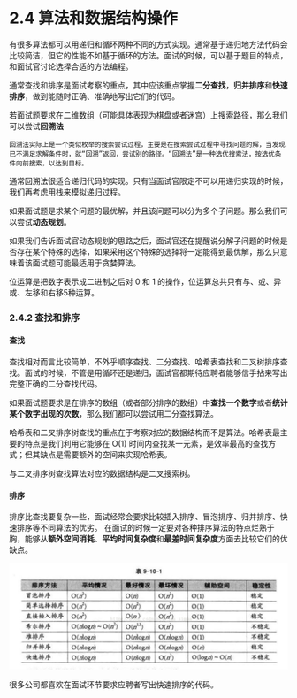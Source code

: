 # 2.4 算法和数据结构操作
有很多算法都可以用递归和循环两种不同的方式实现。通常基于递归地方法代码会比较简洁，但它的性能不如基于循环的方法。面试的时候，可以基于题目的特点，和面试官讨论选择合适的方法编程。

通常查找和排序是面试考察的重点，其中应该重点掌握**二分查找**，**归并排序**和**快速排序**，做到能随时正确、准确地写出它们的代码。

若面试题要求在二维数组（可能具体表现为棋盘或者迷宫）上搜索路径，那么我们可以尝试**回溯法**

    回溯法实际上是一个类似枚举的搜索尝试过程，主要是在搜索尝试过程中寻找问题的解，当发现已不满足求解条件时，就“回溯”返回，尝试别的路径。“回溯法”是一种选优搜索法，按选优条件向前搜索，以达到目标。

通常回溯法很适合递归代码的实现。只有当面试官限定不可以用递归实现的时候，我们再考虑用栈来模拟递归过程。

如果面试题是求某个问题的最优解，并且该问题可以分为多个子问题。那么我们可以尝试**动态规划**。

如果我们告诉面试官动态规划的思路之后，面试官还在提醒说分解子问题的时候是否存在某个特殊的选择，如果采用这个特殊的选择将一定能得到最优解，那么只意味着该面试题可能最适用于贪婪算法。

位运算是把数字表示成二进制之后对 0 和 1 的操作，位运算总共只有与、或、异或、左移和右移5种运算。

### 2.4.2 查找和排序
#### 查找
查找相对而言比较简单，不外乎顺序查找、二分查找、哈希表查找和二叉树排序查找。面试的时候，不管是用循环还是递归，面试官都期待应聘者能够信手拈来写出完整正确的二分查找代码。

如果面试题要求是在排序的数组（或者部分排序的数组）中**查找一个数字**或者**统计某个数字出现的次数**，那么我们都可以尝试用二分查找算法。

哈希表和二叉排序树查找的重点在于考察对应的数据结构而不是算法。哈希表最主要的特点是我们利用它能够在 O(1) 时间内查找某一元素，是效率最高的查找方式；但其缺点是需要额外的空间来实现哈希表。

与二叉排序树查找算法对应的数据结构是二叉搜索树。

#### 排序
排序比查找要复杂一些，面试经常会要求比较插入排序、冒泡排序、归并排序、快速排序等不同算法的优劣。
在面试的时候一定要对各种排序算法的特点烂熟于胸，能够从**额外空间消耗**、**平均时间复杂度**和**最差时间复杂度**方面去比较它们的优缺点。

![image](https://github.com/CeciliaPYY/road2beEngineer/raw/master/thorn2offer/images/sort.jpeg)

很多公司都喜欢在面试环节要求应聘者写出快速排序的代码。